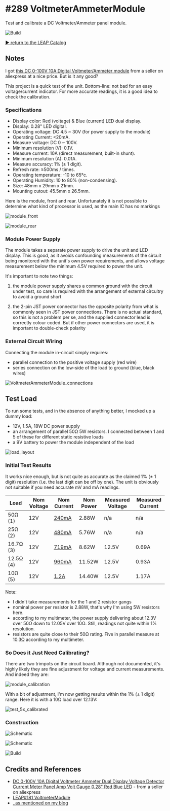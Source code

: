 # #289 VoltmeterAmmeterModule

Test and calibrate a DC Voltmeter/Ammeter panel module.

![Build](./assets/VoltmeterAmmeterModule_build.jpg?raw=true)

[:arrow_forward: return to the LEAP Catalog](http://leap.tardate.com)

## Notes

I got [this DC 0-100V 10A Digital Voltmeter/Ammeter module](https://www.aliexpress.com/item/0-28-Red-Blue-LED-DC-0-100V-10A-Dual-display-Meter-Digital-Voltmeter-Ammeter-Panel/32310008404.html) from a seller on aliexpress at a nice price. But is it any good?

This project is a quick test of the unit.
Bottom-line: not bad for an easy voltage/current indicator. For more accurate readings, it is a good idea to check the calibration.

### Specifications

* Display color: Red (voltage) & Blue (current) LED dual display.
* Display: 0.28" LED digital.
* Operating voltage: DC 4.5 ~ 30V (for power supply to the module)
* Operating Current: <20mA.
* Measure voltage: DC 0 ~ 100V.
* Minimum resolution (V): 0.1V.
* Measure current: 10A (direct measurement, built-in shunt).
* Minimum resolution (A): 0.01A.
* Measure accuracy: 1% (± 1 digit).
* Refresh rate: ≥500ms / times.
* Operating temperature: -10 to 65°c.
* Operating Humidity: 10 to 80% (non-condensing).
* Size: 48mm x 29mm x 21mm.
* Mounting cutout: 45.5mm x 26.5mm.

Here is the module, front and rear.
Unfortunately it is not possible to determine what kind of processor is used, as the main IC has no markings

![module_front](./assets/module_front.jpg?raw=true)

![module_rear](./assets/module_rear.jpg?raw=true)

### Module Power Supply

The module takes a separate power supply to drive the unit and LED display. This is good,
as it avoids confounding measurements of the circuit being monitored with the unit's own power requirements,
and allows voltage measurement below the minimum 4.5V required to power the unit.

It's important to note two things:

1. the module power supply shares a common ground with the circuit under test, so care is required with the arrangement of external circuitry to avoid a ground short

2. the 2-pin JST power connector has the opposite polarity from what is commonly seen in JST power connections.
There is no actual standard, so this is not a problem per se, and the supplied connector lead is correctly colour coded.
But if other power connectors are used, it is important to double-check polarity


### External Circuit Wiring

Connecting the module in-circuit simply requires:

* parallel connection to the positive voltage supply (red wire)
* series connection on the low-side of the load to ground (blue, black wires)

![VoltmeterAmmeterModule_connections](./assets/VoltmeterAmmeterModule_connections.png?raw=true)


## Test Load

To run some tests, and in the absence of anything better, I mocked up a dummy load:

* 12V, 1.5A, 18W DC power supply
* an arrangement of parallel 50Ω 5W resistors. I connected between 1 and 5 of these for different static resistive loads
* a 9V battery to power the module independent of the load

![load_layout](./assets/load_layout.jpg?raw=true)

### Initial Test Results

It works nice enough, but is not quite as accurate as the claimed 1% (± 1 digit) resolution (i.e. the last digit can be off by one).
The unit is obviously not suitable if you need accurate mV and mA readings.


| Load      | Nom Voltage | Nom Current                                                    | Nom Power | Measured Voltage | Measured Current |
|-----------|-------------|----------------------------------------------------------------|-----------|------------------|------------------|
|   50Ω (1) |         12V | [240mA](http://www.wolframalpha.com/input/?i=12V%2F50%CE%A9)   |     2.88W |              n/a |            n/a   |
|   25Ω (2) |         12V | [480mA](http://www.wolframalpha.com/input/?i=12V%2F25%CE%A9)   |     5.76W |              n/a |            n/a   |
| 16.7Ω (3) |         12V | [719mA](http://www.wolframalpha.com/input/?i=12V%2F16.7%CE%A9) |     8.62W |            12.5V |          0.69A   |
| 12.5Ω (4) |         12V | [960mA](http://www.wolframalpha.com/input/?i=12V%2F12.5%CE%A9) |    11.52W |            12.5V |          0.93A   |
|   10Ω (5) |         12V | [1.2A](http://www.wolframalpha.com/input/?i=12V%2F10%CE%A9)    |    14.40W |            12.5V |          1.17A   |

Note:
* I didn't take measurements for the 1 and 2 resistor gangs
* nominal power per resistor is 2.88W, that's why I'm using 5W resistors here.
* according to my multimeter, the power supply delivering about 12.3V over 50Ω down to 12.05V over 10Ω. Still, readings not quite within 1% resolution.
* resistors are quite close to their 50Ω rating. Five in parallel measure at 10.3Ω according to my multimeter.

### So Does it Just Need Calibrating?

There are two trimpots on the circuit board. Although not documented, it's highly likely they are
fine adjustment for voltage and current measurements. And indeed they are:

![module_calibration](./assets/module_calibration.jpg?raw=true)

With a bit of adjustment, I'm now getting results within the 1% (± 1 digit) range. Here it is with a 10Ω load over 12.13V:

![test_5x_calibrated](./assets/test_5x_calibrated.jpg?raw=true)


### Construction

![Schematic](./assets/VoltmeterAmmeterModule_bb.jpg?raw=true)

![Schematic](./assets/VoltmeterAmmeterModule_schematic.jpg?raw=true)

![Build](./assets/VoltmeterAmmeterModule_build.jpg?raw=true)

## Credits and References
* [DC 0-100V 10A Digital Voltmeter Ammeter Dual Display Voltage Detector Current Meter Panel Amp Volt Gauge 0.28" Red Blue LED](https://www.aliexpress.com/item/0-28-Red-Blue-LED-DC-0-100V-10A-Dual-display-Meter-Digital-Voltmeter-Ammeter-Panel/32310008404.html) - from a seller on aliexpress
* [LEAP#181 VoltmeterModule](../VoltmeterModule)
* [..as mentioned on my blog](http://blog.tardate.com/2017/05/leap289-voltmeter-ammeter-module.html)
